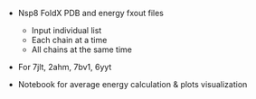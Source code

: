 - Nsp8 FoldX PDB and energy fxout files
  - Input individual list
  - Each chain at a time
  - All chains at the same time

- For 7jlt, 2ahm, 7bv1, 6yyt
- Notebook for average energy calculation & plots visualization
